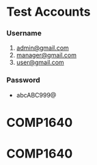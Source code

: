 # Test Accounts
### Username
1. admin@gmail.com
2. manager@gmail.com
3. user@gmail.com
### Password
- abcABC999@

# COMP1640
# COMP1640
